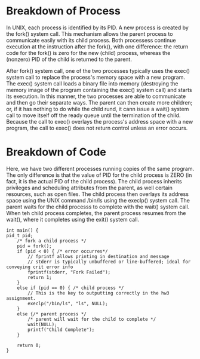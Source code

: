 # Breakdown of Process
In UNIX, each process is identified by its PID. A new process is created by the fork() system call. This
mechanism allows the parent process to communicate easily with its child process. Both processess continue
execution at the instruction after the fork(), with one difference: the return code for the fork() is zero
for the new (child) process, whereas the (nonzero) PID of the child is returned to the parent.  

After fork() system call, one of the two processes typically uses the exec() system call to replace the
process's memory space with a new program. The exec() system call loads a binary file into memory 
(destroying the memory image of the program containing the exec() system call) and starts its execution. 
In this manner, the two processes are able to communicate and then go their separate ways. The parent
can then create more children; or, if it has nothing to do while the child rund, it cann issue a wait() 
system call to move itself off the ready queue until the termination of the child. Because the call
to exec() overlays the process's address space with a new program, the call to exec() does not return
control unless an error occurs.  

# Breakdown of Code
Here, we have two different processes running copies of the same program. The only difference is that
the value of PID for the child process is ZERO (in fact, it is the actual PID of the child process). 
The child process inherits privileges and scheduling attributes from the parent, as well certain
resources, such as open files. The child process then overlays its address space using the UNIX 
command /bin/ls using the execlp() system call. The parent waits for the child processs to complete with
the wait() system call. When teh child process completes, the parent process resumes from the wait(),
where it completes using the exit() system call.  

```
int main() {
pid_t pid;
	/* fork a child process */
	pid = fork();
	if (pid < 0) { /* error occurres*/
		// fprintf allows printing in destination and message
		// stderr is typically unbuffered or line-buffered; ideal for conveying crit error info
		fprintf(stderr, "Fork Failed");
		return 1;
	}
	else if (pid == 0) { /* child process */
		// This is the key to outputting correctly in the hw3 assignment.
		execlp("/bin/ls", "ls", NULL);
	}
	else {/* parent process */
		/* parent will wait for the child to complete */
		wait(NULL);
		printf("Child Complete");
	}

	return 0;
}

```
